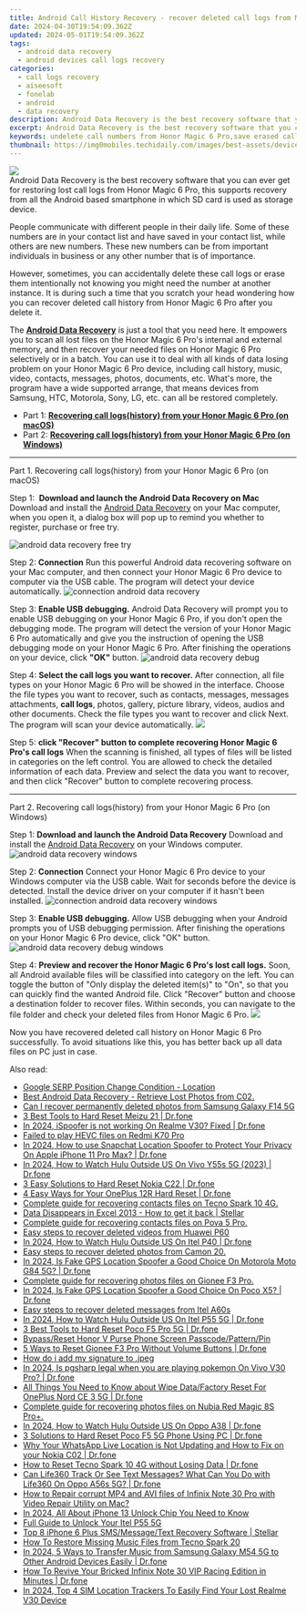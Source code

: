 ```yaml
---
title: Android Call History Recovery - recover deleted call logs from Magic 6 Pro
date: 2024-04-30T19:54:09.362Z
updated: 2024-05-01T19:54:09.362Z
tags: 
  - android data recovery
  - android devices call logs recovery
categories: 
  - call logs recovery
  - aiseesoft
  - fonelab
  - android
  - data recovery
description: Android Data Recovery is the best recovery software that you can ever get for restoring lost call logs from Honor Magic 6 Pro, this supports recovery from all the Android based smartphone in which SD card is used as storage device.
excerpt: Android Data Recovery is the best recovery software that you can ever get for restoring lost call logs from Honor Magic 6 Pro, this supports recovery from all the Android based smartphone in which SD card is used as storage device.
keywords: undelete call numbers from Honor Magic 6 Pro,save erased call logs on Honor,recover lost recent calls from Magic 6 Pro,Honor Magic 6 Pro call logs recovery,retrieve wiped call logs Honor Magic 6 Pro,unerase call numbers from Magic 6 Pro,how to get the call history back on Honor,Honor Magic 6 Pro reset but recover call history,how to get call history back from Honor Magic 6 Pro,how can i get call history back on Magic 6 Pro,Honor deleted call history,how to get call history back from Magic 6 Pro
thumbnail: https://img0mobiles.techidaily.com/images/best-assets/devices/honor/honor-magic-6-pro/5.jpg
---
```


<img src="https://img0mobiles.techidaily.com/images/best-assets/devices/honor/honor-magic-6-pro/5.jpg" class="atpl-imgstyle"  />

<div class="atpl-content atpl-for-fonelab-android recover-call-logs">

<div class="atpl-post-description-part-1">
Android Data Recovery is the best recovery software that you can ever get for restoring lost call logs from Honor Magic 6 Pro, this supports recovery from all the Android based smartphone in which SD card is used as storage device.
</div>



<div class="atpl-post-description-part-2">
<div class="tpl-content-sub-paragraph-normal">
  <p>
    People communicate with different people in their daily life. Some of these numbers are in your contact list and have saved in your contact list, while others are new numbers. These new numbers can be from important individuals in business or any other number that is of importance.
  </p>
</div>

<div class="tpl-content-sub-paragraph-normal">
  <p>
    However, sometimes, you can accidentally delete these call logs or erase them intentionally not knowing you might need the number at another instance. It is during such a time that you scratch your head wondering how you can recover deleted call history from Honor Magic 6 Pro after you delete it.
  </p>
</div>
</div>

<div class="atpl-post-description-part-3">
<div class="tpl-content-sub-paragraph-normal">
  <p>
    The <a href="https://tools.techidaily.com/aiseesoft-android-data-recovery/" ><strong>Android Data Recovery</strong></a> is just a tool that you need here. It empowers you to scan all lost files on the Honor Magic 6 Pro's internal and external memory, and then recover your needed files on Honor Magic 6 Pro selectively or in a batch. You can use it to deal with all kinds of data losing problem on your Honor Magic 6 Pro device, including call history, music, video, contacts, messages, photos, documents, etc. What's more, the program have a wide supported arrange, that means devices from Samsung, HTC, Motorola, Sony, LG, etc. can all be restored completely.
  </p>
</div>
</div>

<ul>
  <li>Part 1: <strong><a href="#p1"> Recovering call logs(history) from your Honor Magic 6 Pro  (on macOS)</a></strong></li>
  <li>Part 2: <strong><a href="#p2"> Recovering call logs(history) from your Honor Magic 6 Pro  (on Windows)</a></strong></li>
</ul>


<!-- Part 1 -->
<a id="p1" name="p1" ></a><hr>

<div>
  <span class="atpl-step-part-style">Part 1. Recovering call logs(history) from your Honor Magic 6 Pro (on macOS)</span>
</div>

<span class="atpl-stepstyle-a"><span>Step 1: </span></span> <strong>Download and launch the Android Data Recovery on Mac</strong>
Download and install the <a href="https://tools.techidaily.com/aiseesoft-android-data-recovery/" >Android Data Recovery</a> on your Mac computer, when you open it, a dialog box will pop up to remind you whether to register, purchase or free try.

<img src="https://tools.techidaily.com/images/apps/aiseesoft/android-data-recovery/mac-free-try.png" class="atpl-imgstyle" alt="android data recovery free try" />

<span class="atpl-stepstyle-a"><span>Step 2: </span></span> <strong>Connection</strong>
Run this powerful Android data recovering software on your Mac computer, and then connect your Honor Magic 6 Pro device to computer via the USB cable. The program will detect your device automatically.
<img src="https://tools.techidaily.com/images/apps/aiseesoft/android-data-recovery/mac-connection-interface.jpg" class="atpl-imgstyle" alt="connection android data recovery" />

<span class="atpl-stepstyle-a"><span>Step 3: </span></span> <strong>Enable USB debugging.</strong>
Android Data Recovery will prompt you to enable USB debugging on your Honor Magic 6 Pro, if you don't open the debugging mode. The program will detect the version of your Honor Magic 6 Pro automatically and give you the instruction of opening the USB debugging mode on your Honor Magic 6 Pro. After finishing the operations on your device, click <strong>"OK"</strong> button.
<img src="https://tools.techidaily.com/images/apps/aiseesoft/android-data-recovery/mac-android-usb-debug.jpg"  class="atpl-imgstyle" alt="android data recovery debug" />

<span class="atpl-stepstyle-a"><span>Step 4: </span></span> <strong>Select the call logs you want to recover.</strong>
After connection, all file types on your Honor Magic 6 Pro will be showed in the interface. Choose the file types you want to recover, such as contacts, messages, messages attachments, <b>call logs</b>, photos, gallery, picture library, videos, audios and other documents. Check the file types you want to recover and click Next. The program will scan your device automatically.
<img src="https://tools.techidaily.com/images/apps/aiseesoft/android-data-recovery/mac-choose-type-call-logs.jpg" class="atpl-imgstyle"  />

<span class="atpl-stepstyle-a"><span>Step 5: </span></span> <strong>click "Recover" button to  complete recovering Honor Magic 6 Pro's call logs</strong>
When the scanning is finished, all types of files will be listed in categories on the left control. You are allowed to check the detailed information of each data. Preview and select the data you want to recover, and then click "Recover" button to complete recovering process.


<a id="p2" name="p2"></a><hr>

<!-- Part 2 -->
<div>
  <span class="atpl-step-part-style">Part 2. Recovering call logs(history) from your Honor Magic 6 Pro (on Windows)</span>
</div>

<span class="atpl-stepstyle-a"><span>Step 1: </span></span> <strong>Download and launch the Android Data Recovery</strong>
Download and install the <a href="https://tools.techidaily.com/aiseesoft-android-data-recovery/" >Android Data Recovery</a> on your Windows computer.
<img src="https://tools.techidaily.com/images/apps/aiseesoft/android-data-recovery/win-start-interface.png"  class="atpl-imgstyle" alt="android data recovery windows" />

<span class="atpl-stepstyle-a"><span>Step 2: </span></span> <strong>Connection</strong>
Connect your Honor Magic 6 Pro device to your Windows computer via the USB cable. Wait for seconds before the device is detected. Install the device driver on your computer if it hasn't been installed.
<img src="https://tools.techidaily.com/images/apps/aiseesoft/android-data-recovery/win-connection-interface.png" class="atpl-imgstyle" alt="connection android data recovery windows" />

<span class="atpl-stepstyle-a"><span>Step 3: </span></span> <strong>Enable USB debugging.</strong>
Allow USB debugging when your Android prompts you of USB debugging permission. After finishing the operations on your Honor Magic 6 Pro device, click "OK" button.
<img src="https://tools.techidaily.com/images/apps/aiseesoft/android-data-recovery/win-android-usb-debug.png" class="atpl-imgstyle" alt="android data recovery debug windows" />

<span class="atpl-stepstyle-a"><span>Step 4: </span></span> <strong>Preview and recover the Honor Magic 6 Pro's lost call logs.</strong>
Soon, all Android available files will be classified into category on the left. You can toggle the button of "Only display the deleted item(s)" to "On", so that you can quickly find the wanted Android file. Click "Recover" button and choose a destination folder to recover files. Within seconds, you can navigate to the file folder and check your deleted files from Honor Magic 6 Pro.
<img src="https://tools.techidaily.com/images/apps/aiseesoft/android-data-recovery/win-recover-call-logs.png" class="atpl-imgstyle"  />

<div class="atpl-post-description-part-4">
<div class="tpl-content-sub-paragraph-normal">
    <p>
        Now you have recovered deleted call history on Honor Magic 6 Pro successfully. To avoid situations like this, you has better back up all data files on PC just in case.
    </p>
</div>
</div>

<ins class="adsbygoogle"
     style="display:block"
     data-ad-client="ca-pub-7571918770474297"
     data-ad-slot="8358498916"
     data-ad-format="auto"
     data-full-width-responsive="true"></ins>



</div>
<ins class="adsbygoogle"
    style="display:block"
    data-ad-format="autorelaxed"
    data-ad-client="ca-pub-7571918770474297"
    data-ad-slot="1223367746"></ins>

<span class="atpl-alsoreadstyle">Also read:</span>
<div><ul>
<li><a href="https://phone-solutions.techidaily.com/google-serp-position-change-condition-location-by-link-assistant-rank-tracker-serp-analysis-serp-analysis/"><u>Google SERP Position Change Condition - Location</u></a></li>
<li><a href="https://phone-solutions.techidaily.com/best-android-data-recovery-retrieve-lost-photos-from-c02-by-fonelab-android-recover-photos/"><u>Best Android Data Recovery - Retrieve Lost Photos from C02.</u></a></li>
<li><a href="https://phone-solutions.techidaily.com/can-i-recover-permanently-deleted-photos-from-samsung-galaxy-f14-5g-by-stellar-photo-recovery-android-mobile-photo-recover/"><u>Can I recover permanently deleted photos from Samsung Galaxy F14 5G</u></a></li>
<li><a href="https://phone-solutions.techidaily.com/3-best-tools-to-hard-reset-meizu-21-drfone-by-drfone-reset-android-reset-android/"><u>3 Best Tools to Hard Reset Meizu 21 | Dr.fone</u></a></li>
<li><a href="https://phone-solutions.techidaily.com/in-2024-ispoofer-is-not-working-on-realme-v30-fixed-drfone-by-drfone-virtual-android/"><u>In 2024, iSpoofer is not working On Realme V30? Fixed | Dr.fone</u></a></li>
<li><a href="https://phone-solutions.techidaily.com/failed-to-play-hevc-files-on-redmi-k70-pro-by-aiseesoft-video-converter-play-hevc-video-on-android/"><u>Failed to play HEVC files on Redmi K70 Pro</u></a></li>
<li><a href="https://phone-solutions.techidaily.com/in-2024-how-to-use-snapchat-location-spoofer-to-protect-your-privacy-on-apple-iphone-11-pro-max-drfone-by-drfone-virtual-ios/"><u>In 2024, How to use Snapchat Location Spoofer to Protect Your Privacy On Apple iPhone 11 Pro Max? | Dr.fone</u></a></li>
<li><a href="https://phone-solutions.techidaily.com/in-2024-how-to-watch-hulu-outside-us-on-vivo-y55s-5g-2023-drfone-by-drfone-virtual-android/"><u>In 2024, How to Watch Hulu Outside US On Vivo Y55s 5G (2023) | Dr.fone</u></a></li>
<li><a href="https://phone-solutions.techidaily.com/3-easy-solutions-to-hard-reset-nokia-c22-drfone-by-drfone-reset-android-reset-android/"><u>3 Easy Solutions to Hard Reset Nokia C22 | Dr.fone</u></a></li>
<li><a href="https://phone-solutions.techidaily.com/4-easy-ways-for-your-oneplus-12r-hard-reset-drfone-by-drfone-reset-android-reset-android/"><u>4 Easy Ways for Your OnePlus 12R Hard Reset | Dr.fone</u></a></li>
<li><a href="https://phone-solutions.techidaily.com/complete-guide-for-recovering-contacts-files-on-tecno-spark-10-4g-by-fonelab-android-recover-contacts/"><u>Complete guide for recovering contacts files on Tecno Spark 10 4G.</u></a></li>
<li><a href="https://phone-solutions.techidaily.com/data-disappears-in-excel-2013-how-to-get-it-back-stellar-by-stellar-guide/"><u>Data Disappears in Excel 2013 - How to get it back | Stellar</u></a></li>
<li><a href="https://phone-solutions.techidaily.com/complete-guide-for-recovering-contacts-files-on-pova-5-pro-by-fonelab-android-recover-contacts/"><u>Complete guide for recovering contacts files on Pova 5 Pro.</u></a></li>
<li><a href="https://phone-solutions.techidaily.com/easy-steps-to-recover-deleted-videos-from-huawei-p60-by-fonelab-android-recover-video/"><u>Easy steps to recover deleted videos from Huawei P60</u></a></li>
<li><a href="https://phone-solutions.techidaily.com/in-2024-how-to-watch-hulu-outside-us-on-itel-p40-drfone-by-drfone-virtual-android/"><u>In 2024, How to Watch Hulu Outside US On Itel P40 | Dr.fone</u></a></li>
<li><a href="https://phone-solutions.techidaily.com/easy-steps-to-recover-deleted-photos-from-camon-20-by-fonelab-android-recover-photos/"><u>Easy steps to recover deleted photos from Camon 20.</u></a></li>
<li><a href="https://phone-solutions.techidaily.com/in-2024-is-fake-gps-location-spoofer-a-good-choice-on-motorola-moto-g84-5g-drfone-by-drfone-virtual-android/"><u>In 2024, Is Fake GPS Location Spoofer a Good Choice On Motorola Moto G84 5G? | Dr.fone</u></a></li>
<li><a href="https://phone-solutions.techidaily.com/complete-guide-for-recovering-photos-files-on-gionee-f3-pro-by-fonelab-android-recover-photos/"><u>Complete guide for recovering photos files on Gionee F3 Pro.</u></a></li>
<li><a href="https://phone-solutions.techidaily.com/in-2024-is-fake-gps-location-spoofer-a-good-choice-on-poco-x5-drfone-by-drfone-virtual-android/"><u>In 2024, Is Fake GPS Location Spoofer a Good Choice On Poco X5? | Dr.fone</u></a></li>
<li><a href="https://phone-solutions.techidaily.com/easy-steps-to-recover-deleted-messages-from-itel-a60s-by-fonelab-android-recover-messages/"><u>Easy steps to recover deleted messages from Itel A60s</u></a></li>
<li><a href="https://phone-solutions.techidaily.com/in-2024-how-to-watch-hulu-outside-us-on-itel-p55-5g-drfone-by-drfone-virtual-android/"><u>In 2024, How to Watch Hulu Outside US On Itel P55 5G | Dr.fone</u></a></li>
<li><a href="https://phone-solutions.techidaily.com/3-best-tools-to-hard-reset-poco-f5-pro-5g-drfone-by-drfone-reset-android-reset-android/"><u>3 Best Tools to Hard Reset Poco F5 Pro 5G | Dr.fone</u></a></li>
<li><a href="https://phone-solutions.techidaily.com/bypass-reset-honor-v-purse-phone-screen-passcode-pattern-pin-by-drfone-android-unlock-android-unlock/"><u>Bypass/Reset Honor V Purse Phone Screen Passcode/Pattern/Pin</u></a></li>
<li><a href="https://phone-solutions.techidaily.com/5-ways-to-reset-gionee-f3-pro-without-volume-buttons-drfone-by-drfone-reset-android-reset-android/"><u>5 Ways to Reset Gionee F3 Pro Without Volume Buttons | Dr.fone</u></a></li>
<li><a href="https://phone-solutions.techidaily.com/how-do-i-add-my-signature-to-jpeg-by-ldigisigner-sign-a-jpg-sign-a-jpg/"><u>How do i add my signature to .jpeg</u></a></li>
<li><a href="https://phone-solutions.techidaily.com/in-2024-is-pgsharp-legal-when-you-are-playing-pokemon-on-vivo-v30-pro-drfone-by-drfone-virtual-android/"><u>In 2024, Is pgsharp legal when you are playing pokemon On Vivo V30 Pro? | Dr.fone</u></a></li>
<li><a href="https://phone-solutions.techidaily.com/all-things-you-need-to-know-about-wipe-datafactory-reset-for-oneplus-nord-ce-3-5g-drfone-by-drfone-reset-android-reset-android/"><u>All Things You Need to Know about Wipe Data/Factory Reset For OnePlus Nord CE 3 5G | Dr.fone</u></a></li>
<li><a href="https://phone-solutions.techidaily.com/complete-guide-for-recovering-photos-files-on-nubia-red-magic-8s-proplus-by-fonelab-android-recover-photos/"><u>Complete guide for recovering photos files on Nubia Red Magic 8S Pro+.</u></a></li>
<li><a href="https://phone-solutions.techidaily.com/in-2024-how-to-watch-hulu-outside-us-on-oppo-a38-drfone-by-drfone-virtual-android/"><u>In 2024, How to Watch Hulu Outside US On Oppo A38 | Dr.fone</u></a></li>
<li><a href="https://phone-solutions.techidaily.com/3-solutions-to-hard-reset-poco-f5-5g-phone-using-pc-drfone-by-drfone-reset-android-reset-android/"><u>3 Solutions to Hard Reset Poco F5 5G Phone Using PC | Dr.fone</u></a></li>
<li><a href="https://location-social.techidaily.com/why-your-whatsapp-live-location-is-not-updating-and-how-to-fix-on-your-nokia-c02-drfone-by-drfone-virtual-android/"><u>Why Your WhatsApp Live Location is Not Updating and How to Fix on your Nokia C02 | Dr.fone</u></a></li>
<li><a href="https://techidaily.com/how-to-reset-tecno-spark-10-4g-without-losing-data-drfone-by-drfone-reset-android-reset-android/"><u>How to Reset Tecno Spark 10 4G without Losing Data | Dr.fone</u></a></li>
<li><a href="https://fake-location.techidaily.com/can-life360-track-or-see-text-messages-what-can-you-do-with-life360-on-oppo-a56s-5g-drfone-by-drfone-virtual-android/"><u>Can Life360 Track Or See Text Messages? What Can You Do with Life360 On Oppo A56s 5G? | Dr.fone</u></a></li>
<li><a href="https://blog-min.techidaily.com/how-to-repair-corrupt-mp4-and-avi-files-of-infinix-note-30-pro-with-video-repair-utility-on-mac-by-stellar-video-repair-mobile-video-repair/"><u>How to Repair corrupt MP4 and AVI files of Infinix Note 30 Pro with Video Repair Utility on Mac?</u></a></li>
<li><a href="https://sim-unlock.techidaily.com/in-2024-all-about-iphone-13-unlock-chip-you-need-to-know-by-drfone-ios/"><u>In 2024, All About iPhone 13 Unlock Chip You Need to Know</u></a></li>
<li><a href="https://unlock-android.techidaily.com/full-guide-to-unlock-your-itel-p55-5g-by-drfone-android/"><u>Full Guide to Unlock Your Itel P55 5G</u></a></li>
<li><a href="https://techidaily.com/top-8-iphone-6-plus-smsmessagetext-recovery-software-stellar-by-stellar-data-recovery-ios-iphone-data-recovery/"><u>Top 8 iPhone 6 Plus SMS/Message/Text Recovery Software | Stellar</u></a></li>
<li><a href="https://blog-min.techidaily.com/how-to-restore-missing-music-files-from-tecno-spark-20-by-fonelab-android-recover-music/"><u>How To  Restore Missing Music Files from Tecno Spark 20</u></a></li>
<li><a href="https://android-transfer.techidaily.com/in-2024-5-ways-to-transfer-music-from-samsung-galaxy-m54-5g-to-other-android-devices-easily-drfone-by-drfone-transfer-from-android-transfer-from-android/"><u>In 2024, 5 Ways to Transfer Music from Samsung Galaxy M54 5G to Other Android Devices Easily | Dr.fone</u></a></li>
<li><a href="https://fix-guide.techidaily.com/how-to-revive-your-bricked-infinix-note-30-vip-racing-edition-in-minutes-drfone-by-drfone-fix-android-problems-fix-android-problems/"><u>How To Revive Your Bricked Infinix Note 30 VIP Racing Edition in Minutes | Dr.fone</u></a></li>
<li><a href="https://easy-unlock-android.techidaily.com/in-2024-top-4-sim-location-trackers-to-easily-find-your-lost-realme-v30-device-by-drfone-android/"><u>In 2024, Top 4 SIM Location Trackers To Easily Find Your Lost Realme V30 Device</u></a></li>
</ul></div>

